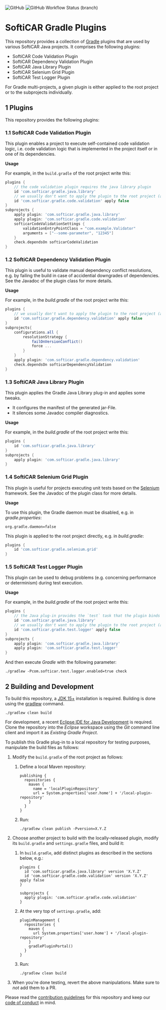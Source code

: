 ![GitHub](https://img.shields.io/github/license/softicar/gradle-plugins)
![GitHub Workflow Status (branch)](https://img.shields.io/github/workflow/status/softicar/gradle-plugins/Continuous%20Integration/main)

# SoftiCAR Gradle Plugins

This repository provides a collection of [Gradle](https://gradle.org/) plugins that are used by various SoftiCAR Java projects. It comprises the following plugins:

* SoftiCAR Code Validation Plugin
* SoftiCAR Dependency Validation Plugin
* SoftiCAR Java Library Plugin
* SoftiCAR Selenium Grid Plugin
* SoftiCAR Test Logger Plugin

For Gradle multi-projects, a given plugin is either applied to the root project or to the subprojects individually.

## 1 Plugins

This repository provides the following plugins:

### 1.1 SoftiCAR Code Validation Plugin

This plugin enables a project to execute self-contained code validation logic, i.e. code validation logic that is implemented in the project itself or in one of its dependencies.

**Usage**

For example, in the `build.gradle` of the root project write this:
```gradle
plugins {
	// the code validation plugin requires the java library plugin
	id 'com.softicar.gradle.java.library'
	// we usually don't want to apply the plugin to the root project (apply false)
	id 'com.softicar.gradle.code.validation' apply false
}
subprojects {
	apply plugin: 'com.softicar.gradle.java.library'
	apply plugin: 'com.softicar.gradle.code.validation'
	softicarCodeValidationSettings {
		validationEntryPointClass = "com.example.Validator"
		arguments = ["--some-parameter", "12345"]
	}
	check.dependsOn softicarCodeValidation
}
```

### 1.2 SoftiCAR Dependency Validation Plugin

This plugin is useful to validate manual dependency conflict resolutions, e.g. by failing the build in case of accidential downgrades of dependencies. See the Javadoc of the plugin class for more details.

**Usage**

For example, in the _build.gradle_ of the root project write this:
```gradle
plugins {
	// we usually don't want to apply the plugin to the root project (apply false)
	id 'com.softicar.gradle.dependency.validation' apply false
}
subprojects{
	configurations.all {
		resolutionStrategy {
			failOnVersionConflict()
			force ...
		}
	}
	apply plugin: 'com.softicar.gradle.dependency.validation'
	check.dependsOn softicarDependencyValidation
}
```

### 1.3 SoftiCAR Java Library Plugin

This plugin applies the Gradle Java Library plug-in and applies some tweaks.
* It configures the manifest of the generated jar-File.
* It silences some Javadoc compiler diagnostics.

**Usage**

For example, in the _build.gradle_ of the root project write this:
```gradle
plugins {
	id 'com.softicar.gradle.java.library'
}
subprojects {
	apply plugin: 'com.softicar.gradle.java.library'
}
```

### 1.4 SoftiCAR Selenium Grid Plugin

This plugin is useful for projects executing unit tests based on the [Selenium](https://www.selenium.dev/) framework. See the Javadoc of the plugin class for more details.

**Usage**

To use this plugin, the Gradle daemon must be disabled, e.g. in _gradle.properties_:
```
org.gradle.daemon=false
```

This plugin is applied to the root project directly, e.g. in _build.gradle_:
```gradle
plugins {
	id 'com.softicar.gradle.selenium.grid'
}
```

### 1.5 SoftiCAR Test Logger Plugin

This plugin can be used to debug problems (e.g. concerning performance or determinism) during test execution.

**Usage**

For example, in the _build.gradle_ of the root project write this:
```gradle
plugins {
	// the Java plug-in provides the `test` task that the plugin binds to
	id 'com.softicar.gradle.java.library'
	// we usually don't want to apply the plugin to the root project (apply false)
	id 'com.softicar.gradle.test.logger' apply false
}
subprojects {
	apply plugin: 'com.softicar.gradle.java.library'
	apply plugin: 'com.softicar.gradle.test.logger'
}
```

And then execute _Gradle_ with the following parameter:
```
./gradlew -Pcom.softicar.test.logger.enabled=true check
```

## 2 Building and Development

To build this repository, a [JDK 15+](https://adoptopenjdk.net/) installation is required. Building is done using the [gradlew](https://docs.gradle.org/current/userguide/gradle_wrapper.html) command.

```
./gradlew clean build
```

For development, a recent [Eclipse IDE for Java Development](https://www.eclipse.org/downloads/packages/) is required. Clone the repository into the *Eclipse* workspace using the *Git* command line client and import it as *Existing Gradle Project*.

To publish this Gradle plug-in to a local repository for testing purposes, manipulate the build files as follows:

1. Modify the `build.gradle` of the root project as follows:
   1. Define a local Maven repository:

          publishing {
            repositories {
              maven {
                name = 'localPluginRepository'
                url = System.properties['user.home'] + '/local-plugin-repository'
              }
            }
          }

   1. Run:

          ./gradlew clean publish -Pversion=X.Y.Z

1. Choose another project to build with the locally-released plugin, modify its `build.gradle` and `settings.gradle` files, and build it:

   1. In `build.gradle`, add distinct plugins as described in the sections below, e.g.:

          plugins {
            id 'com.softicar.gradle.java.library' version 'X.Y.Z'
            id 'com.softicar.gradle.code.validation' version 'X.Y.Z' apply false
          }
          
          subprojects {
            apply plugin: 'com.softicar.gradle.code.validation'
          }

   1. At the very top of `settings.gradle`, add:

          pluginManagement {
            repositories {
              maven {
                url System.properties['user.home'] + '/local-plugin-repository'
              }
              gradlePluginPortal()
            }
          }

   1. Run:

          ./gradlew clean build

1. When you're done testing, revert the above manipulations. Make sure to _not_ add them to a PR.

Please read the [contribution guidelines](CONTRIBUTING.md) for this repository and keep our [code of conduct](CODE_OF_CONDUCT.md) in mind.
